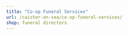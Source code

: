 ```yaml
---
title: "Co-op Funeral Services"
url: /caister-on-sea/co-op-funeral-services/
shop: funeral directors
---
```

